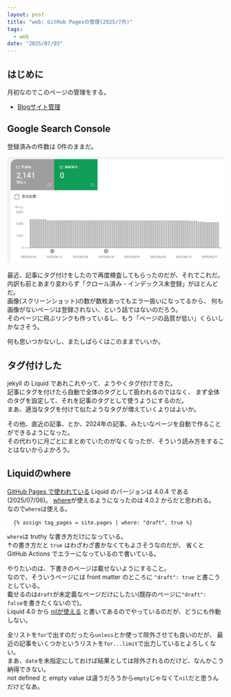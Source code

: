 ```yaml
---
layout: post
title: "web: GitHub Pagesの管理(2025/7月)"
tags:
  - web
date: "2025/07/03"
---
```


## はじめに

月初なのでこのページの管理をする。

* [Blogサイト管理](https://blog.hirokuma.work/tags/web.html)

## Google Search Console

登録済みの件数は 0件のままだ。

![image](images/20250703a-1.png)

最近、記事にタグ付けをしたので再度検査してもらったのだが、それでこれだ。  
内訳も前とあまり変わらず「クロール済み - インデックス未登録」がほとんどだ。  
画像(スクリーンショット)の数が数枚あってもエラー扱いになってるから、
何も画像がないページは登録されない、という話ではないのだろう。  
そのページに飛ぶリンクも作っているし、もう「ページの品質が低い」くらいしかなさそう。

何も思いつかないし、またしばらくはこのままでいいか。

## タグ付けした

jekyll の Liquid であれこれやって、ようやくタグ付けできた。  
記事にタグを付けたら自動で全体のタグとして扱われるのではなく、
まず全体のタグを設定して、それを記事のタグとして使うようにするのだ。  
まあ、適当なタグを付けて似たようなタグが増えていくよりはよいか。

その他、直近の記事、とか、2024年の記事、みたいなページを自動で作ることができるようになった。  
その代わりに月ごとにまとめていたのがなくなったが、そういう読み方をすることはないからよかろう。

## Liquidのwhere

[GitHub Pages で使われている](https://pages.github.com/versions/) Liquid のバージョンは 4.0.4 である(2025/07/06)。
[where](https://shopify.github.io/liquid/filters/where/)が使えるようになったのは 4.0.2 からだと思われる。  
なので`where`は使える。

```
  {% assign tag_pages = site.pages | where: "draft", true %}
```

`where`は truthy な書き方だけになっている。  
↑の書き方だと `true` はわざわざ書かなくてもよさそうなのだが、
省くと GitHub Actions でエラーになっているので書いている。

やりたいのは、下書きのページは載せないようにすること。  
なので、そういうページには front matter のところに `"draft": true` と書こうとしている。  
載せるのは`draft`が未定義なページだけにしたい(既存のページに`"draft": false`を書きたくないので)。  
Liquid 4.0 から [nilが使える](https://jekyllrb.com/docs/liquid/filters/#detecting-nil-values-with-where-filter40) と書いてあるのでやっているのだが、どうにも作動しない。

全リストを`for`で出すのだったら`unless`とか使って除外させても良いのだが、
最近の記事をいくつかというリストを`for...limit`で出力しているとよろしくない。  
まあ、`date`を未指定にしておけば結果としては除外されるのだけど、なんかこう納得できない。  
not defined と empty value は違うだろうから`empty`じゃなくて`nil`だと思うんだけどなあ。
